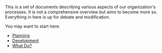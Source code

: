 This is a set of documents describing various aspects of our organization's processes. It is not a comprehensive overview but aims to become more so. Everything in here is up for debate and modification.

You may want to start here:
- [Planning](process/Planning.md)
- [Development](process/Development.md)
- [What Do?](process/What%20Do%3F.md)
